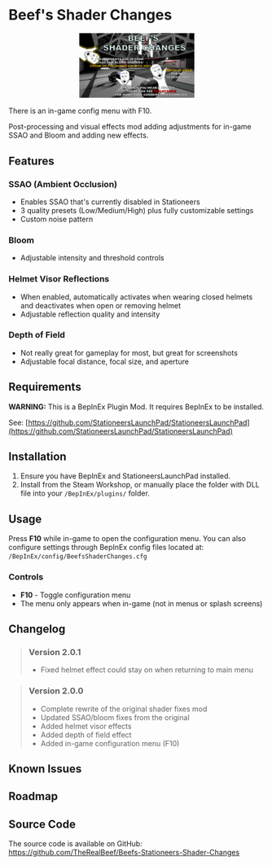 # Beef's Shader Changes

<p align="center" width="100%">
<img alt="Shader Changes Logo" src="./About/thumb.png" width="45%" />
</p>

There is an in-game config menu with F10.

Post-processing and visual effects mod adding adjustments for in-game SSAO and Bloom and adding new effects.

## Features

### SSAO (Ambient Occlusion)
- Enables SSAO that's currently disabled in Stationeers
- 3 quality presets (Low/Medium/High) plus fully customizable settings
- Custom noise pattern

### Bloom
- Adjustable intensity and threshold controls

### Helmet Visor Reflections
- When enabled, automatically activates when wearing closed helmets and deactivates when open or removing helmet
- Adjustable reflection quality and intensity

### Depth of Field
- Not really great for gameplay for most, but great for screenshots
- Adjustable focal distance, focal size, and aperture

## Requirements
**WARNING:** This is a BepInEx Plugin Mod. It requires BepInEx to be installed.

See: [https://github.com/StationeersLaunchPad/StationeersLaunchPad](https://github.com/StationeersLaunchPad/StationeersLaunchPad)

## Installation

1. Ensure you have BepInEx and StationeersLaunchPad installed.
2. Install from the Steam Workshop, or manually place the folder with DLL file into your `/BepInEx/plugins/` folder.

## Usage

Press **F10** while in-game to open the configuration menu. You can also configure settings through BepInEx config files located at:
`/BepInEx/config/BeefsShaderChanges.cfg`

### Controls
- **F10** - Toggle configuration menu
- The menu only appears when in-game (not in menus or splash screens)

## Changelog

>### Version 2.0.1
> - Fixed helmet effect could stay on when returning to main menu

>### Version 2.0.0
> - Complete rewrite of the original shader fixes mod
> - Updated SSAO/bloom fixes from the original
> - Added helmet visor effects 
> - Added depth of field effect
> - Added in-game configuration menu (F10)

## Known Issues


## Roadmap

## Source Code

The source code is available on GitHub: https://github.com/TheRealBeef/Beefs-Stationeers-Shader-Changes